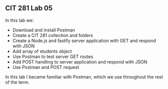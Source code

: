 ## CIT 281 Lab 05

In this lab we: 
- Download and install Postman
- Create a CIT 281 collection and folders
- Create a Node.js and fastify server application with GET and respond with JSON
- Add array of students object
- Use Postman to test server GET routes
- Add POST handling to server application and respond with JSON
- Use Postman and POST request

In this lab I became familiar with Postman, which we use throughout the rest of the term. 
